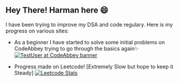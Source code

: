 ## Hey There! Harman here 😄

I have been trying to improve my DSA and code regulary. Here is my progress on various sites:

- As a beginner I have started to solve some initial problems on CodeAbbey trying to go through the basics again✨
[![TestUser at CodeAbbey banner](https://www.codeabbey.com/index/user_banner/harmankaler.png)](https://www.codeabbey.com/index/user_profile/harmankaler)

- Progress made on Leetcode! [Extremely Slow but hope to keep it Steady]
  [![Leetcode Stats](https://leetcard.jacoblin.cool/hkaler)](https://leetcode.com/hkaler)

<!--
**harmankaler2000/harmankaler2000** is a ✨ _special_ ✨ repository because its `README.md` (this file) appears on your GitHub profile.

Here are some ideas to get you started:

- 🔭 I’m currently working on ...
- 🌱 I’m currently learning ...
- 👯 I’m looking to collaborate on ...
- 🤔 I’m looking for help with ...
- 💬 Ask me about ...
- 📫 How to reach me: ...
- 😄 Pronouns: ...
- ⚡ Fun fact: ...
-->
